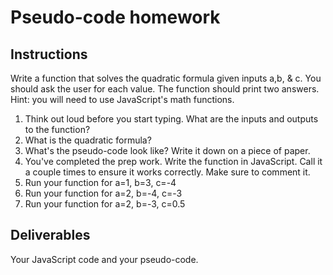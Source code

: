 # Pseudo-code homework

## Instructions

Write a function that solves the quadratic formula given inputs a,b, & c. You should ask the user for each value. The function should print two answers. Hint: you will need to use JavaScript's math functions.

1. Think out loud before you start typing. What are the inputs and outputs to the function?
2. What is the quadratic formula?
3. What's the pseudo-code look like? Write it down on a piece of paper.
4. You've completed the prep work. Write the function in JavaScript. Call it a couple times to ensure it works correctly. Make sure to comment it.
5. Run your function for a=1, b=3, c=-4
6. Run your function for a=2, b=-4, c=-3
7. Run your function for a=2, b=-3, c=0.5

## Deliverables

Your JavaScript code and your pseudo-code.
